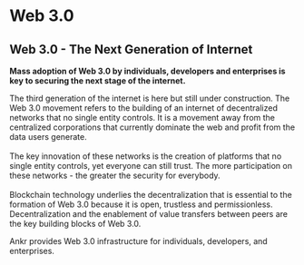 # Web 3.0

## **Web 3.0 - The Next Generation of Internet**

**Mass adoption of Web 3.0 by individuals, developers and enterprises is key to securing the next stage of the internet.**

The third generation of the internet is here but still under construction. The Web 3.0 movement refers to the building of an internet of decentralized networks that no single entity controls. It is a movement away from the centralized corporations that currently dominate the web and profit from the data users generate.\
\
The key innovation of these networks is the creation of platforms that no single entity controls, yet everyone can still trust. The more participation on these networks - the greater the security for everybody.\
\
Blockchain technology underlies the decentralization that is essential to the formation of Web 3.0 because it is open, trustless and permissionless. Decentralization and the enablement of value transfers between peers are the key building blocks of Web 3.0.

Ankr provides Web 3.0 infrastructure for individuals, developers, and enterprises.
